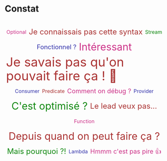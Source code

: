 # Constat

<div class="cloud-container">
    <ul class="cloud" role="navigation" aria-label="Webdev word cloud">
    <li><span href="#" data-weight="2">Optional</span></li>
    <li><span href="#" data-weight="4">Je connaissais pas cette syntax</span></li>
    <li><span href="#" data-weight="2">Stream</span></li>
    <li><span href="#" data-weight="3">Fonctionnel ? </span></li>
    <li><span href="#" data-weight="5">Intéressant</span></li>
    <li><span href="#" data-weight="6">Je savais pas qu'on pouvait faire ça ! 🤯</span></li>
    <li><span href="#" data-weight="2">Consumer</span></li>
    <li><span href="#" data-weight="2">Predicate</span></li>
    <li><span href="#" data-weight="3">Comment on débug ?</span></li>
    <li><span href="#" data-weight="2">Provider</span></li>
    <li><span href="#" data-weight="5">C'est optimisé ?</span></li>
    <li><span href="#" data-weight="4">Le lead veux pas...</span></li>
    <li><span href="#" data-weight="2">Function</span></li>
    <li><span href="#" data-weight="5">Depuis quand on peut faire ça ?</span></li>
    <li><span href="#" data-weight="4">Mais pourquoi ?!</span></li>
    <li><span href="#" data-weight="2">Lambda</span></li>
    <li><span href="#" data-weight="3">Hmmm c'est pas pire 👍</span></li>
    </ul>
</div>

<style>
    .cloud-container {
    height: inherit;
    display: flex;
    align-items: center;
    justify-content: center;
    }

    ul.cloud {
    list-style: none;
    padding-left: 0;
    display: flex;
    flex-wrap: wrap;
    align-items: center;
    justify-content: center;
    line-height: 2.75rem;
    }

    ul.cloud span {
    /*   
    Not supported by any browser at the moment :(
    --size: attr(data-weight number); 
    */
    --size: 4;
    --color: #a33;
    color: var(--color);
    font-size: calc(var(--size) * 0.25rem + 0.5rem);
    display: block;
    padding: 0.125rem 0.25rem;
    position: relative;
    text-decoration: none;
    /* 
    For different tones of a single color
    opacity: calc((15 - (9 - var(--size))) / 15); 
    */
    }

    ul.cloud span[data-weight="1"] { --size: 1; }
    ul.cloud span[data-weight="2"] { --size: 2; }
    ul.cloud span[data-weight="3"] { --size: 3; }
    ul.cloud span[data-weight="4"] { --size: 4; }
    ul.cloud span[data-weight="5"] { --size: 6; }
    ul.cloud span[data-weight="6"] { --size: 8; }
    ul.cloud span[data-weight="7"] { --size: 10; }
    ul.cloud span[data-weight="8"] { --size: 13; }
    ul.cloud span[data-weight="9"] { --size: 16; }

    ul[data-show-value] span::after {
    content: " (" attr(data-weight) ")";
    font-size: 1rem;
    }

    ul.cloud li:nth-child(2n+1) span { --color: #181; }
    ul.cloud li:nth-child(3n+1) span { --color: #33a; }
    ul.cloud li:nth-child(4n+1) span { --color: #c38; }

    ul.cloud span:focus {
    outline: 1px dashed;
    }

    ul.cloud span::before {
    content: "";
    position: absolute;
    top: 0;
    left: 50%;
    width: 0;
    height: 100%;
    background: var(--color);
    transform: translate(-50%, 0);
    opacity: 0.15;
    transition: width 0.25s;
    }

    ul.cloud span:focus::before,
    ul.cloud span:hover::before {
    width: 100%;
    }
</style>
